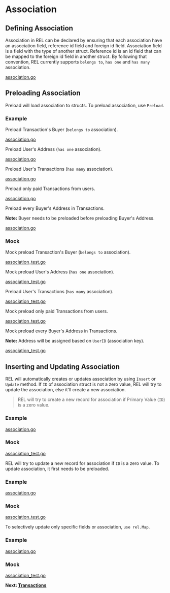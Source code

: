# Association

## Defining Association

Association in REL can be declared by ensuring that each association have an association field, reference id field and foreign id field.
Association field is a field with the type of another struct.
Reference id is an id field that can be mapped to the foreign id field in another struct.
By following that convention, REL currently supports `belongs to`, `has one` and `has many` association.

[association.go](association.go ':include :fragment=association-schema')

## Preloading Association

Preload will load association to structs. To preload association, use `Preload`.

<!-- tabs:start -->

### **Example**

Preload Transaction's Buyer (`belongs to` association).

[association.go](association.go ':include :fragment=preload-belongs-to')

Preload User's Address (`has one` association).

[association.go](association.go ':include :fragment=preload-has-one')

Preload User's Transactions (`has many` association).

[association.go](association.go ':include :fragment=preload-has-many')

Preload only paid Transactions from users.

[association.go](association.go ':include :fragment=preload-has-many-filter')

Preload every Buyer's Address in Transactions.

**Note:** Buyer needs to be preloaded before preloading Buyer's Address.

[association.go](association.go ':include :fragment=preload-nested')

### **Mock**

Mock preload Transaction's Buyer (`belongs to` association).

[association_test.go](association_test.go ':include :fragment=preload-belongs-to')

Mock preload User's Address (`has one` association).

[association_test.go](association_test.go ':include :fragment=preload-has-one')

Preload User's Transactions (`has many` association).

[association_test.go](association_test.go ':include :fragment=preload-has-many')

Mock preload only paid Transactions from users.

[association_test.go](association_test.go ':include :fragment=preload-has-many-filter')

Mock preload every Buyer's Address in Transactions.

**Note:** Address will be assigned based on `UserID` (association key).

[association_test.go](association_test.go ':include :fragment=preload-nested')

<!-- tabs:end -->

## Inserting and Updating Association

REL will automatically creates or updates association by using `Insert` or `Update` method. If `ID` of association struct is not a zero value, REL will try to update the association, else it'll create a new association.

> REL will try to create a new record for association if Primary Value (`ID`) is a zero value.

<!-- tabs:start -->

### **Example**

[association.go](association.go ':include :fragment=insert-association')

### **Mock**

[association_test.go](association_test.go ':include :fragment=insert-association')

<!-- tabs:end -->

REL will try to update a new record for association if `ID` is a zero value. To update association, it first needs to be preloaded.

<!-- tabs:start -->

### **Example**

[association.go](association.go ':include :fragment=update-association')

### **Mock**

[association_test.go](association_test.go ':include :fragment=update-association')

<!-- tabs:end -->

To selectively update only specific fields or association, `use rel.Map`.

<!-- tabs:start -->

### **Example**

[association.go](association.go ':include :fragment=update-association-with-map')

### **Mock**

[association_test.go](association_test.go ':include :fragment=update-association-with-map')

<!-- tabs:end -->

**Next: [Transactions](transactions.md)**
